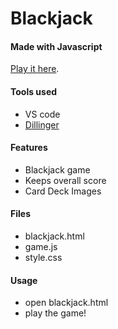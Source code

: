 # Blackjack

#### Made with Javascript

[Play it here](https://sherbieny.github.io/blackjack/).

#### Tools used

- VS code
- [Dillinger](https://dillinger.io/)

#### Features

- Blackjack game
- Keeps overall score
- Card Deck Images

#### Files

- blackjack.html
- game.js
- style.css

#### Usage

- open blackjack.html
- play the game!
